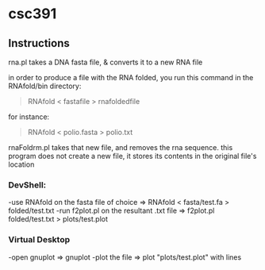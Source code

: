 # csc391

## Instructions
rna.pl takes a DNA fasta file, & converts it to a new RNA file

in order to produce a file with the RNA folded, you run this command in the RNAfold/bin directory:
> RNAfold < fastafile > rnafoldedfile

for instance:
> RNAfold < polio.fasta > polio.txt

rnaFoldrm.pl takes that new file, and removes the rna sequence. this program does not create a new file, it stores its contents in the original file's location 

### DevShell:
-use RNAfold on the fasta file of choice
=> RNAfold < fasta/test.fa > folded/test.txt
-run f2plot.pl on the resultant .txt file
=> f2plot.pl folded/test.txt > plots/test.plot


### Virtual Desktop
-open gnuplot
=> gnuplot
-plot the file
=> plot "plots/test.plot" with lines
